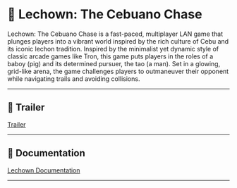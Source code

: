 # 🐖 Lechown: The Cebuano Chase

Lechown: The Cebuano Chase is a fast-paced, multiplayer LAN game that plunges players into a vibrant world inspired by the rich culture of Cebu and its iconic lechon tradition. Inspired by the minimalist yet dynamic style of classic arcade games like Tron, this game puts players in the roles of a baboy (pig) and its determined pursuer, the tao (a man). Set in a glowing, grid-like arena, the game challenges players to outmaneuver their opponent while navigating trails and avoiding collisions.

---

## 🎥 Trailer

[Trailer](https://drive.google.com/file/d/1dyKi2rVu6Ir1w3lIBvE9s8S8MRX1J7Q6/view?usp=sharing)

---

## 📄 Documentation

[Lechown Documentation](https://docs.google.com/document/d/1LsrolYWMAEtVi0LqgX_uLBWvD5swM_X_2J51tbBR00s/edit?usp=sharing)

---
